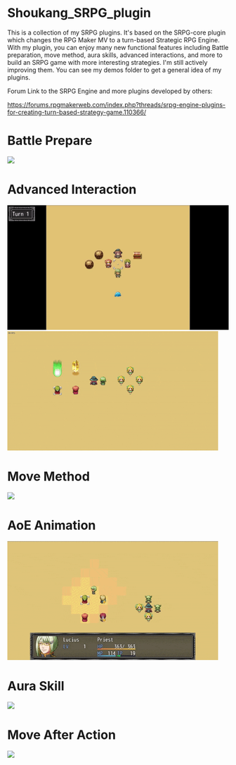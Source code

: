 # Shoukang_SRPG_plugin
This is a collection of my SRPG plugins. It's based on the SRPG-core plugin which changes the RPG Maker MV to a turn-based Strategic RPG Engine. 
With my plugin, you can enjoy many new functional features including Battle preparation, move method, aura skills, advanced interactions, and more to build an SRPG game with more interesting strategies. I'm still actively improving them.
You can see my demos folder to get a general idea of my plugins.

Forum Link to the SRPG Engine and more plugins developed by others:

https://forums.rpgmakerweb.com/index.php?threads/srpg-engine-plugins-for-creating-turn-based-strategy-game.110366/

# Battle Prepare

![](https://github.com/ShoukangHong/Shoukang_SRPG_plugin/blob/main/Demos/demo%20battle%20prepare.gif)

# Advanced Interaction

![](https://github.com/ShoukangHong/Shoukang_SRPG_plugin/blob/main/Demos/demo%20adv%20interaction.gif)
![](https://github.com/ShoukangHong/Shoukang_SRPG_plugin/blob/main/Demos/demo%20adv%20interaction-wrap.gif)

# Move Method

![](https://github.com/ShoukangHong/Shoukang_SRPG_plugin/blob/main/Demos/demo%20move%20method.gif)

# AoE Animation

![](https://github.com/ShoukangHong/Shoukang_SRPG_plugin/blob/main/Demos/demo%20AoEAnimation.gif)

# Aura Skill

![](https://github.com/ShoukangHong/Shoukang_SRPG_plugin/blob/main/Demos/demo%20aura%20skill.gif)

# Move After Action

![](https://github.com/ShoukangHong/Shoukang_SRPG_plugin/blob/main/Demos/demo%20move%20method.gif)
